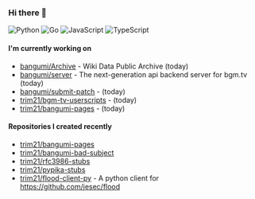 ### Hi there 👋

![Python](https://img.shields.io/badge/python-3670A0?style=for-the-badge&logo=python&logoColor=ffdd54)
![Go](https://img.shields.io/badge/go-%2300ADD8.svg?style=for-the-badge&logo=go&logoColor=white)
![JavaScript](https://img.shields.io/badge/javascript-%23323330.svg?style=for-the-badge&logo=javascript&logoColor=%23F7DF1E)
![TypeScript](https://img.shields.io/badge/typescript-%23007ACC.svg?style=for-the-badge&logo=typescript&logoColor=white)

#### I'm currently working on

- [bangumi/Archive](https://github.com/bangumi/Archive) - Wiki Data Public Archive (today)
- [bangumi/server](https://github.com/bangumi/server) - The next-generation api backend server for bgm.tv (today)
- [bangumi/submit-patch](https://github.com/bangumi/submit-patch) -  (today)
- [trim21/bgm-tv-userscripts](https://github.com/trim21/bgm-tv-userscripts) -  (today)
- [trim21/bangumi-pages](https://github.com/trim21/bangumi-pages) -  (today)

#### Repositories I created recently

- [trim21/bangumi-pages](https://github.com/trim21/bangumi-pages)
- [trim21/bangumi-bad-subject](https://github.com/trim21/bangumi-bad-subject)
- [trim21/rfc3986-stubs](https://github.com/trim21/rfc3986-stubs)
- [trim21/pypika-stubs](https://github.com/trim21/pypika-stubs)
- [trim21/flood-client-py](https://github.com/trim21/flood-client-py) - A python client for https://github.com/jesec/flood
